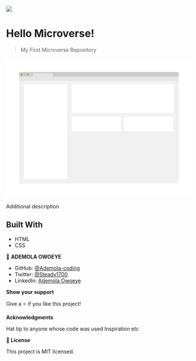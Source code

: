 ![](https://img.shields.io/badge/Microverse-blueviolet)

# Hello Microverse!

> My First Microverse Repository 

![screenshot](./app_screenshot.png)

Additional description 

## Built With

- HTML
- CSS


👤 **ADEMOLA OWOEYE**

- GitHub: [@Ademola-coding](https://github.com/Ademola-coding)
- Twitter: [@Steady1700](https://twitter.com/steady1700)
- LinkedIn: [Ademola Owoeye](https://www.linkedin.com/in/ademola-owoeye-0bb344223/)



**Show your support**

Give a ⭐️ if you like this project!

**Acknowledgments**

Hat tip to anyone whose code was used
Inspiration
etc

**📝 License**

This project is MIT licensed.
